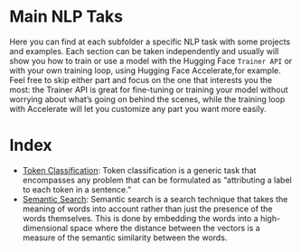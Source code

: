 # Main NLP Taks

Here you can find at each subfolder a specific NLP task with some projects and examples.
Each section can be taken independently and usually will show you how to train or use a model with the Hugging Face `Trainer API` or with your own training loop, using Hugging Face Accelerate,for example. Feel free to skip either part and focus on the one that interests you the most: the Trainer API is great for fine-tuning or training your model without worrying about what’s going on behind the scenes, while the training loop with Accelerate will let you customize any part you want more easily.

# Index

- [Token Classification](token_classification/README.md): Token classification is a generic task that encompasses any problem that can be formulated as “attributing a label to each token in a sentence.”
- [Semantic Search](semantic_search/README.md): Semantic search is a search technique that takes the meaning of words into account rather than just the presence of the words themselves. This is done by embedding the words into a high-dimensional space where the distance between the vectors is a measure of the semantic similarity between the words.
